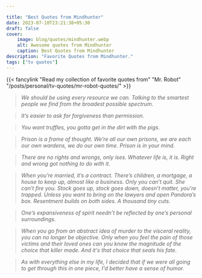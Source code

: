 ```yaml
---

title: "Best Quotes from Mindhunter"
date: 2023-07-10T23:21:38+05:30
draft: false
cover:
    image: blog/quotes/mindhunter.webp
    alt: Awesome quotes from Mindhunter
    caption: Best Quotes from Mindhunter
description: "Favorite Quotes from Mindhunter."
tags: ["tv quotes"]
---
```


{{< fancylink "Read my collection of favorite quotes from" "Mr. Robot" "/posts/personal/tv-quotes/mr-robot-quotes/" >}}

>*We should be using every resource we can. Talking to the smartest people we find from the broadest possible spectrum.*

>*It’s easier to ask for forgiveness than permission.*

>*You want truffles, you gotta get in the dirt with the pigs.*

>*Prison is a frame of thought. We’re all our own prisons, we are each our own wardens, we do our own time. Prison is in your mind.*

>*There are no rights and wrongs, only ises. Whatever life is, it is. Right and wrong got nothing to do with it.*

>*When you’re married, it’s a contract. There’s children, a mortgage, a house to keep up, almost like a business. Only you can’t quit. She can’t fire you. Stock goes up, stock goes down, doesn’t matter, you’re trapped. Unless you want to bring on the lawyers and open Pandora’s box. Resentment builds on both sides. A thousand tiny cuts.*

>*One’s expansiveness of spirit needn’t be reflected by one’s personal surroundings.*

>*When you go from an abstract idea of murder to the visceral reality, you can no longer be objective. Only when you feel the pain of those victims and their loved ones can you know the magnitude of the choice that killer made. And it's that choice that seals his fate.*

>*As with everything else in my life, I decided that if we were all going to get through this in one piece, I'd better have a sense of humor.*
